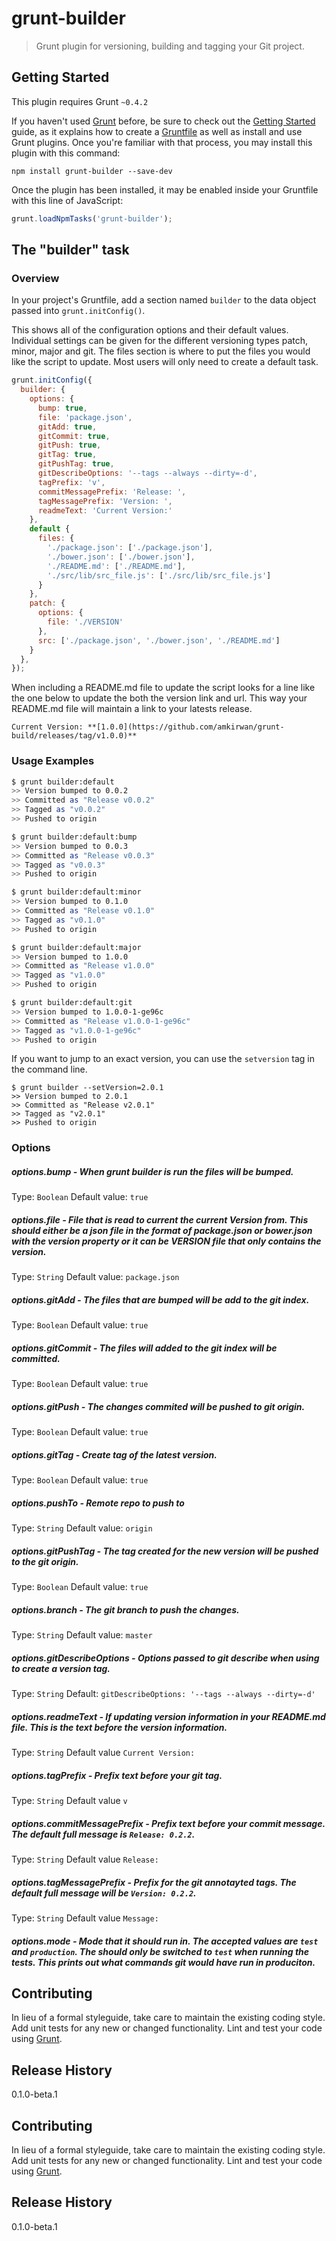 # grunt-builder

> Grunt plugin for versioning, building and tagging your Git project.

## Getting Started
This plugin requires Grunt `~0.4.2`

If you haven't used [Grunt](http://gruntjs.com/) before, be sure to check out the [Getting Started](http://gruntjs.com/getting-started) guide, as it explains how to create a [Gruntfile](http://gruntjs.com/sample-gruntfile) as well as install and use Grunt plugins. Once you're familiar with that process, you may install this plugin with this command:

```shell
npm install grunt-builder --save-dev
```

Once the plugin has been installed, it may be enabled inside your Gruntfile with this line of JavaScript:

```js
grunt.loadNpmTasks('grunt-builder');
```

## The "builder" task

### Overview

In your project's Gruntfile, add a section named `builder` to the data object passed into `grunt.initConfig()`.

This shows all of the configuration options and their default values. Individual settings can be given for the different versioning types patch, minor, major and git. The files section is where to put the files you would like the script to update.  Most users will only need to create a default task.

```js
grunt.initConfig({
  builder: {
    options: {
      bump: true,
      file: 'package.json',
      gitAdd: true,
      gitCommit: true,
      gitPush: true,
      gitTag: true,
      gitPushTag: true,
      gitDescribeOptions: '--tags --always --dirty=-d',
      tagPrefix: 'v',
      commitMessagePrefix: 'Release: ',
      tagMessagePrefix: 'Version: ',
      readmeText: 'Current Version:'
    },
    default {
      files: {
        './package.json': ['./package.json'],
        './bower.json': ['./bower.json'],
        './README.md': ['./README.md'],
        './src/lib/src_file.js': ['./src/lib/src_file.js']
      }
    },
    patch: {
      options: {
        file: './VERSION'
      },
      src: ['./package.json', './bower.json', './README.md']
    }
  },
});
```

When including a README.md file to update the script looks for a line like the one below to update the both the version link and url. This way your README.md file will maintain a link to your latests release.

```
Current Version: **[1.0.0](https://github.com/amkirwan/grunt-build/releases/tag/v1.0.0)**
```

### Usage Examples

```bash
$ grunt builder:default
>> Version bumped to 0.0.2
>> Committed as "Release v0.0.2"
>> Tagged as "v0.0.2"
>> Pushed to origin

$ grunt builder:default:bump
>> Version bumped to 0.0.3
>> Committed as "Release v0.0.3"
>> Tagged as "v0.0.3"
>> Pushed to origin

$ grunt builder:default:minor
>> Version bumped to 0.1.0
>> Committed as "Release v0.1.0"
>> Tagged as "v0.1.0"
>> Pushed to origin

$ grunt builder:default:major
>> Version bumped to 1.0.0
>> Committed as "Release v1.0.0"
>> Tagged as "v1.0.0"
>> Pushed to origin

$ grunt builder:default:git
>> Version bumped to 1.0.0-1-ge96c
>> Committed as "Release v1.0.0-1-ge96c"
>> Tagged as "v1.0.0-1-ge96c"
>> Pushed to origin
```

If you want to jump to an exact version, you can use the ```setversion``` tag in the command line.

```
$ grunt builder --setVersion=2.0.1
>> Version bumped to 2.0.1
>> Committed as "Release v2.0.1"
>> Tagged as "v2.0.1"
>> Pushed to origin
```

### Options

##### options.bump - When grunt builder is run the files will be bumped. 
Type: `Boolean`
Default value: `true`

##### options.file - File that is read to current the current Version from. This should either be a json file in the format of package.json or bower.json with the version property or it can be VERSION file that only contains the version.
Type: `String`
Default value: `package.json`

##### options.gitAdd - The files that are bumped will be add to the git index.
Type: `Boolean`
Default value: `true`

##### options.gitCommit - The files will added to the git index will be committed. 
Type: `Boolean`
Default value: `true`

##### options.gitPush - The changes commited will be pushed to git origin.
Type: `Boolean`
Default value: `true`

##### options.gitTag - Create tag of the latest version.
Type: `Boolean`
Default value: `true`

##### options.pushTo - Remote repo to push to
Type: `String`
Default value: `origin`

##### options.gitPushTag - The tag created for the new version will be pushed to the git origin.
Type: `Boolean`
Default value: `true`

##### options.branch - The git branch to push the changes.
Type: `String`
Default value: `master`

##### options.gitDescribeOptions - Options passed to git describe when using to create a version tag.
Type: `String`
Default: `gitDescribeOptions: '--tags --always --dirty=-d'`
 
##### options.readmeText - If updating version information in your README.md file. This is the text before the version information. 
Type: `String`
Default value `Current Version:`

##### options.tagPrefix - Prefix text before your git tag.
Type: `String`
Default value `v`

##### options.commitMessagePrefix - Prefix text before your commit message. The default full message is `Release: 0.2.2`.
Type: `String`
Default value `Release: `

##### options.tagMessagePrefix - Prefix for the git annotayted tags. The default full message will be `Version: 0.2.2`.
Type: `String`
Default value `Message: `

##### options.mode - Mode that it should run in. The accepted values are `test` and `production`. The should only be switched to `test` when running the tests. This prints out what commands git would have run in produciton.

## Contributing
In lieu of a formal styleguide, take care to maintain the existing coding style. Add unit tests for any new or changed functionality. Lint and test your code using [Grunt](http://gruntjs.com/).

## Release History

0.1.0-beta.1

## Contributing
In lieu of a formal styleguide, take care to maintain the existing coding style. Add unit tests for any new or changed functionality. Lint and test your code using [Grunt](http://gruntjs.com/).

## Release History

0.1.0-beta.1
